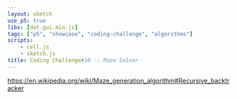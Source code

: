 ```yaml
---
layout: sketch
use_p5: true
libs: [dat.gui.min.js]
tags: ["p5", "showcase", "coding-challenge", "algorithms"]
scripts: 
    - cell.js
    - sketch.js
title: Coding Challenge#10 -- Maze Solver
---
```


<https://en.wikipedia.org/wiki/Maze_generation_algorithm#Recursive_backtracker>